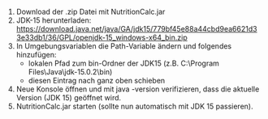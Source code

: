 1. Download der .zip Datei mit NutritionCalc.jar
2. JDK-15 herunterladen: https://download.java.net/java/GA/jdk15/779bf45e88a44cbd9ea6621d33e33db1/36/GPL/openjdk-15_windows-x64_bin.zip
3. In Umgebungsvariablen die Path-Variable ändern und folgendes hinzufügen:
    - lokalen Pfad zum bin-Ordner der JDK15 (z.B. C:\Program Files\Java\jdk-15.0.2\bin)
    - diesen Eintrag nach ganz oben schieben
4. Neue Konsole öffnen und mit java -version verifizieren, dass die aktuelle Version (JDK 15) geöffnet wird.
5. NutritionCalc.jar starten (sollte nun automatisch mit JDK 15 passieren).
